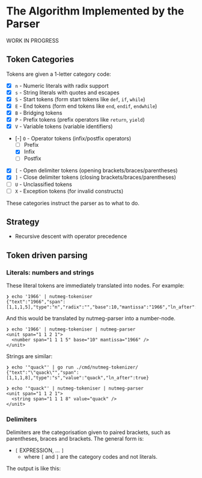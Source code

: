 # The Algorithm Implemented by the Parser

WORK IN PROGRESS

## Token Categories

Tokens are given a 1-letter category code:

- [x] `n` - Numeric literals with radix support
- [x] `s` - String literals with quotes and escapes
- [x] `S` - Start tokens (form start tokens like `def`, `if`, `while`)
- [x] `E` - End tokens (form end tokens like `end`, `endif`, `endwhile`)
- [x] `B` - Bridging tokens
- [x] `P` - Prefix tokens (prefix operators like `return`, `yield`)
- [x] `V` - Variable tokens (variable identifiers)
- [-] `O` - Operator tokens (infix/postfix operators)
  - [ ] Prefix
  - [x] Infix
  - [ ] Postfix
- [x] `[` - Open delimiter tokens (opening brackets/braces/parentheses)
- [x] `]` - Close delimiter tokens (closing brackets/braces/parentheses)
- [ ] `U` - Unclassified tokens
- [ ] `X` - Exception tokens (for invalid constructs)

These categories instruct the parser as to what to do.

## Strategy

- Recursive descent with operator precedence

## Token driven parsing

### Literals: numbers and strings

These literal tokens are immediately translated into nodes. For example:

```
❯ echo '1966' | nutmeg-tokeniser 
{"text":"1966","span":[1,1,1,5],"type":"n","radix":"","base":10,"mantissa":"1966","ln_after":true}
```

And this would be translated by nutmeg-parser into a number-node.
```
❯ echo '1966' | nutmeg-tokeniser | nutmeg-parser
<unit span="1 1 2 1">
  <number span="1 1 1 5" base="10" mantissa="1966" />
</unit>
```

Strings are similar:
```
❯ echo '"quack"' | go run ./cmd/nutmeg-tokenizer/
{"text":"\"quack\"","span":[1,1,1,8],"type":"s","value":"quack","ln_after":true}

❯ echo '"quack"' | nutmeg-tokeniser | nutmeg-parser
<unit span="1 1 2 1">
  <string span="1 1 1 8" value="quack" />
</unit>
```

### Delimiters

Delimiters are the categorisation given to paired brackets, such as parentheses,
braces and brackets. The general form is: 

- `[` EXPRESSION, ... `]`
    - where `[` and `]` are the category codes and not literals.

The output is like this:


